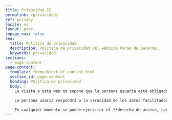 ```yaml
---
title: Privacidad ES
permalink: /privacidad/
ref: privacy
locale: es
layout: page
inpage_nav: false
seo:
  title: Política de privacidad
  description: Política de privacidad del website Parad de pararme.
  keywords: privacidad
sections:
  - page-content
page-content:
  template: theme/block-of-content.html
  section_id: page-content
  heading: Política de privacidad
  body: |
    La visita a esta web no supone que la persona usuaria esté obligada a facilitar información de ningún tipo. En el caso que la persona usuaria proporcione información de carácter personal, SOS Racisme Catalunya garantiza la privacidad de estos datos y se compromete a custodiarlos para evitar la modificación, perdida, tratamiento o el acceso no autorizado. Los datos seran tratados de manera confidencial, observando las medidas de seguridad técnica y organizativas exigidas por la *Ley Orgánica 15/1999*, de Protección de Datos de Caracter Personal y otras normas aplicables. SOS Racisme Catalunya puede hacer uso de estos datos de manera exclusiva (sin cederlas a terceros) en acciones o informaciones relativas al objetivo con el que las ha facilitado.

    La persona usaria respondrá a la veracidad de los datos facilitados y SOS Racisme Catalunya se reserva el derecho a excluir de los servicios registrados cualquier persona usuaria que haya facilitado datos falsos, sin perjuicio de otras acciones que correspondan en derecho.

    En cualquier momento se puede ejercitar el **derecho de acceso, rectificación, cancelación y oposición**, por escrito, dirigido a la oficina de SOS Racisme Catalunya situada en la Rambla Santa Mónica, 10 1a planta de Barcelona (08002), en el teléfono 933010597 o por correo electrónico: [comunicacio@sosracisme.org](mailto:comunicacio@sosracisme.org)
---
```

